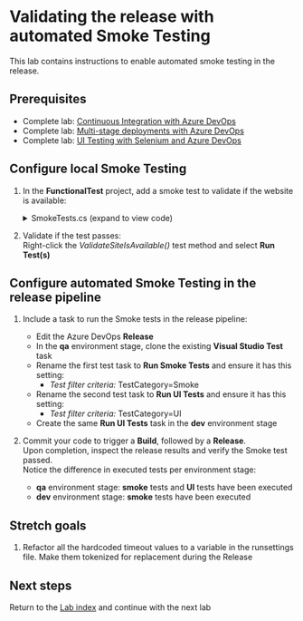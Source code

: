 # Validating the release with automated Smoke Testing

This lab contains instructions to enable automated smoke testing in the release.

## Prerequisites

- Complete lab: [Continuous Integration with Azure DevOps](../azure-devops-project/README.md)
- Complete lab: [Multi-stage deployments with Azure DevOps](../multi-stage-deployments/README.md)
- Complete lab: [UI Testing with Selenium and Azure DevOps](../ui-testing/README.md)

## Configure local Smoke Testing

1. In the **FunctionalTest** project, add a smoke test to validate if the website is available:
    <details><summary>SmokeTests.cs (expand to view code)</summary>

    ```csharp
    using Microsoft.VisualStudio.TestTools.UnitTesting;
    using System;
    using System.Net;

    namespace aspnet_core_dotnet_core.FunctionalTests
    {
        [TestClass]
        public class SmokeTests
        {
            public TestContext TestContext { get; set; }

            private string _siteUrl;

            [TestInitialize()]
            public void MyTestInitialize()
            {
                if (TestContext.Properties.ContainsKey("siteUrl"))
                {
                    _siteUrl = TestContext.Properties["siteUrl"].ToString();
                }
            }

            [TestMethod]
            [TestCategory("Smoke")]
            public void ValidateSiteIsAvailable()
            {
                try
                {
                    var request = WebRequest.CreateHttp(_siteUrl);
                    request.Timeout = 60000;
                    request.ReadWriteTimeout = 60000;
                    using (var response = (HttpWebResponse)request.GetResponse())
                    {
                        // Assert
                        Assert.AreEqual(HttpStatusCode.OK, response.StatusCode);
                    }
                }
                catch (Exception ex)
                {
                    Console.WriteLine("Exception: {0}", ex.Message);
                    Assert.Fail(ex.Message);
                }
            }
        }
    }
    ```
    </details>

1. Validate if the test passes:\
Right-click the *ValidateSiteIsAvailable()* test method and select **Run Test(s)**

## Configure automated Smoke Testing in the release pipeline

1. Include a task to run the Smoke tests in the release pipeline:
   - Edit the Azure DevOps **Release** 
   - In the **qa** environment stage, clone the existing **Visual Studio Test** task
   - Rename the first test task to **Run Smoke Tests** and ensure it has this setting:
     - *Test filter criteria:* TestCategory=Smoke
   - Rename the second test task to **Run UI Tests** and ensure it has this setting:
     - *Test filter criteria:* TestCategory=UI
   - Create the same **Run UI Tests** task in the **dev** environment stage

1. Commit your code to trigger a **Build**, followed by a **Release**.\
   Upon completion, inspect the release results and verify the Smoke test passed.\
   Notice the difference in executed tests per environment stage:
   - **qa** environment stage: **smoke** tests and **UI** tests have been executed
   - **dev** environment stage: **smoke** tests have been executed

## Stretch goals

1. Refactor all the hardcoded timeout values to a variable in the runsettings file. Make them tokenized for replacement during the Release

## Next steps
Return to the [Lab index](../README.md) and continue with the next lab